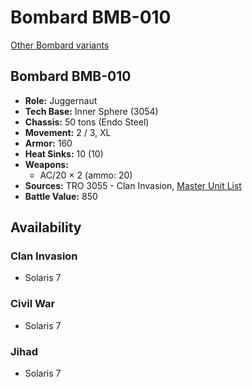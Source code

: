 # Bombard BMB-010

[Other Bombard variants](../bombard.md)

## Bombard BMB-010
- **Role:** Juggernaut
- **Tech Base:** Inner Sphere (3054)
- **Chassis:** 50 tons (Endo Steel)
- **Movement:** 2 / 3, XL
- **Armor:** 160
- **Heat Sinks:** 10 (10)
- **Weapons:**
  - AC/20 × 2 (ammo: 20)
- **Sources:** TRO 3055 - Clan Invasion, [Master Unit List](http://masterunitlist.info/Unit/Details/418/bombard-bmb-010)
- **Battle Value:** 850

## Availability

### Clan Invasion
- Solaris 7

### Civil War
- Solaris 7

### Jihad
- Solaris 7

